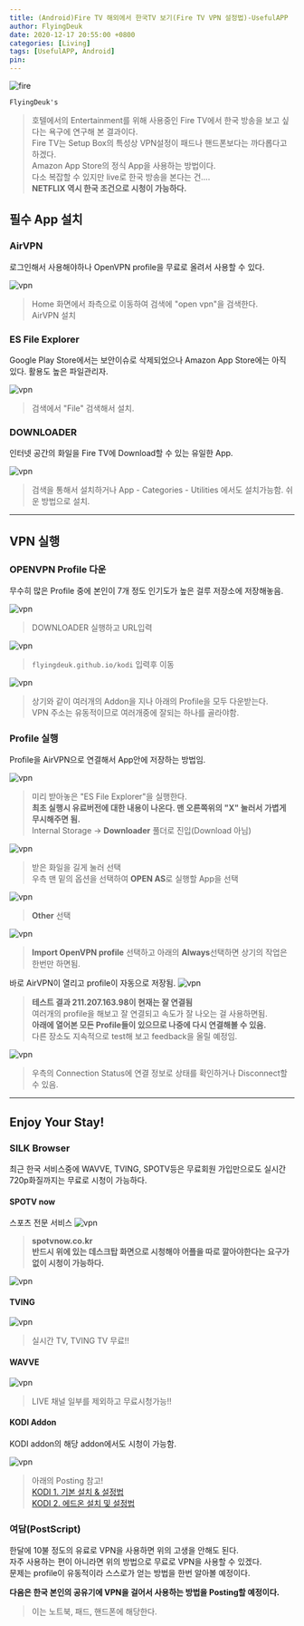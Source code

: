 ```yaml
---
title: (Android)Fire TV 해외에서 한국TV 보기(Fire TV VPN 설정법)-UsefulAPP
author: FlyingDeuk
date: 2020-12-17 20:55:00 +0800
categories: [Living]
tags: [UsefulAPP, Android]
pin:
---
```


![fire](/img/living/fire/vpn/vpn.jpg)

`FlyingDeuk's`
> 호텔에서의 Entertainment를 위해 사용중인 Fire TV에서 한국 방송을 보고 싶다는 욕구에 연구해 본 결과이다. <br>
Fire TV는 Setup Box의 특성상 VPN설정이 패드나 핸드폰보다는 까다롭다고 하겠다. <br>
Amazon App Store의 정식 App을 사용하는 방법이다. <br>
다소 복잡할 수 있지만 live로 한국 방송을 본다는 건.... <br>
**NETFLIX 역시 한국 조건으로 시청이 가능하다.**



## 필수 App 설치

### AirVPN
로그인해서 사용해야하나 OpenVPN profile을 무료로 올려서 사용할 수 있다.

![vpn](/img/living/fire/vpn/vpn1.jpg)
>Home 화면에서 좌측으로 이동하여 검색에 "open vpn"을 검색한다. <br>
AirVPN 설치 <br>

### ES File Explorer
Google Play Store에서는 보안이슈로 삭제되었으나 Amazon App Store에는 아직 있다. 활용도 높은 파일관리자.

![vpn](/img/living/fire/vpn/vpn2.jpg)
>검색에서 "File" 검색해서 설치.

### DOWNLOADER
인터넷 공간의 화일을 Fire TV에 Download할 수 있는 유일한 App.

![vpn](/img/living/fire/vpn/vpn3.jpg)
>검색을 통해서 설치하거나 App - Categories - Utilities 에서도 설치가능함. 쉬운 방법으로 설치.

---------

## VPN 실행

### OPENVPN Profile 다운
무수히 많은 Profile 중에 본인이 7개 정도 인기도가 높은 걸루 저장소에 저장해놓음.

![vpn](/img/living/fire/vpn/vpn4.jpg)
>DOWNLOADER 실행하고 URL입력

![vpn](/img/living/fire/vpn/vpn5.jpg)
>`flyingdeuk.github.io/kodi` 입력후 이동

![vpn](/img/living/fire/vpn/vpn6.jpg)
>상기와 같이 여러개의 Addon을 지나 아래의 Profile을 모두 다운받는다. <br>
VPN 주소는 유동적이므로 여러개중에 잘되는 하나를 골라야함.

### Profile 실행
Profile을 AirVPN으로 연결해서 App안에 저장하는 방법임.

![vpn](/img/living/fire/vpn/vpn7.jpg)
>미리 받아놓은 "ES File Explorer"을 실행한다. <br>
**최초 실행시 유료버전에 대한 내용이 나온다. 맨 오른쪽위의 "X" 눌러서 가볍게 무시해주면 됨.** <br>
Internal Storage -> **Downloader** 풀더로 진입(Download 아님)


![vpn](/img/living/fire/vpn/vpn8.jpg)
>받은 화일을 길게 눌러 선택 <br>
우측 맨 밑의 옵션을 선택하여 **OPEN AS**로 실행할 App을 선택

![vpn](/img/living/fire/vpn/vpn9.jpg)
>**Other** 선택

![vpn](/img/living/fire/vpn/vpn10.jpg)
>**Import OpenVPN profile** 선택하고 아래의 **Always**선택하면 상기의 작업은 한번만 하면됨.

바로 AirVPN이 열리고 profile이 자동으로 저장됨.
![vpn](/img/living/fire/vpn/vpn11.jpg)
>**테스트 결과 211.207.163.98이 현재는 잘 연결됨** <br>
여러개의 profile을 해보고 잘 연결되고 속도가 잘 나오는 걸 사용하면됨. <br>
**아래에 열어본 모든 Profile들이 있으므로 나중에 다시 연결해볼 수 있음.** <br>
다른 장소도 지속적으로 test해 보고 feedback을 올릴 예정임.


![vpn](/img/living/fire/vpn/vpn12.jpg)
>우측의 Connection Status에 연결 정보로 상태를 확인하거나 Disconnect할 수 있음.

---------------

## Enjoy Your Stay!

### SILK Browser
최근 한국 서비스중에 WAVVE, TVING, SPOTV등은 무료회원 가입만으로도 실시간 720p화질까지는 무료로 시청이 가능하다.

#### SPOTV now
스포츠 전문 서비스
![vpn](/img/living/fire/vpn/vpn13.jpg)
>**spotvnow.co.kr** <br>
**반드시 위에 있는 데스크탑 화면으로 시청해야 어플을 따로 깔아야한다는 요구가 없이 시청이 가능하다.**


![vpn](/img/living/fire/vpn/vpn14.jpg)

#### TVING

![vpn](/img/living/fire/vpn/vpn15.jpg)
>실시간 TV, TVING TV 무료!!

#### WAVVE

![vpn](/img/living/fire/vpn/vpn16.jpg)
>LIVE 채널 일부를 제외하고 무료시청가능!!

#### KODI Addon
KODI addon의 해당 addon에서도 시청이 가능함.

![vpn](/img/living/fire/vpn/vpn.jpg)
>아래의 Posting 참고! <br>
  [KODI 1. 기본 설치 & 설정법](https://flyingdeuk.github.io/posts/KODI-install/)<br>
  [KODI 2. 에드온 설치 및 설정법](https://flyingdeuk.github.io/posts/KODI-addon/)

### 여담(PostScript)
한달에 10불 정도의 유료로 VPN을 사용하면 위의 고생을 안해도 된다. <br>
자주 사용하는 편이 아니라면 위의 방법으로 무료로 VPN을 사용할 수 있겠다. <br>
문제는 profile이 유동적이라 스스로가 얻는 방법을 한번 알아볼 예정이다.

**다음은 한국 본인의 공유기에 VPN을 걸어서 사용하는 방법을 Posting할 예정이다.**
>이는 노트북, 패드, 핸드폰에 해당한다.
